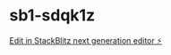 # sb1-sdqk1z

[Edit in StackBlitz next generation editor ⚡️](https://stackblitz.com/~/github.com/johnjgately/sb1-sdqk1z)